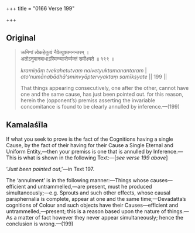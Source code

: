 +++
title = "0166 Verse 199"

+++
## Original 
>
> क्रमिणां त्वेकहेतुत्वं नैवेत्युक्तमनन्तरम् ।  
> अतोऽनुमानबाधाऽस्मिन्व्याप्तेर्व्यक्तं समीक्ष्यते ॥ १९९ ॥ 
>
> *kramiṇāṃ tvekahetutvaṃ naivetyuktamanantaram* \|  
> *ato'numānabādhā'sminvyāptervyaktaṃ samīkṣyate* \|\| 199 \|\| 
>
> That things appearing consecutively, one after the other, cannot have one and the same cause, has just been pointed out. for this reason, herein the (opponent’s) premiss asserting the invariable concomitance is found to be clearly annulled by inference.—(199)



## Kamalaśīla

If what you seek to prove is the fact of the Cognitions having a single Cause, by the fact of their having for their Cause a Single Eternal and Uniform Entity,—then your premiss is one that is annulled by Inference.—This is what is shown in the following Text:—[*see verse 199 above*]

‘*Just been pointed out*,’—in Text 197.

The ‘annulment’ is in the following manner:—Things whose causes—efficient and untrammelled,—are present, must he produced simultaneously;—e.g. Sprouts and such other effects, whose causal paraphernalia is complete, appear at one and the same time;—Devadatta’s cognitions of Colour and such objects have their Causes—efficient and untrammelled,—present; this is a reason based upon the nature of things.—As a matter of fact however they never appear simultaneously; hence the conclusion is wrong.—(199)


